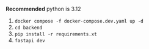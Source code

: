 **Recommended** python is 3.12  
1. `docker compose -f docker-compose.dev.yaml up -d`
2. `cd backend`
3. `pip install -r requirements.xt`
4. `fastapi dev`
